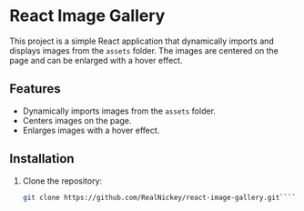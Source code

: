 # React Image Gallery

This project is a simple React application that dynamically imports and displays images from the `assets` folder. The images are centered on the page and can be enlarged with a hover effect.

## Features

- Dynamically imports images from the `assets` folder.
- Centers images on the page.
- Enlarges images with a hover effect.

## Installation

1. Clone the repository:
   ```sh
   git clone https://github.com/RealNickey/react-image-gallery.git````